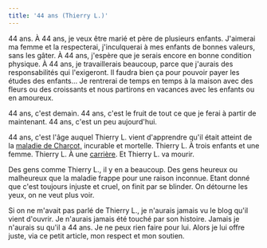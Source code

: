 ```yaml
---
title: '44 ans (Thierry L.)'
---
```


44 ans. À 44 ans, je veux être marié et père de plusieurs enfants. J'aimerai ma
femme et la respecterai, j'inculquerai à mes enfants de bonnes valeurs, sans les
gâter. À 44 ans, j'espère que je serais encore en bonne condition physique. À 44
ans, je travaillerais beaucoup, parce que j'aurais des responsabilités qui
l'exigeront. Il faudra bien ça pour pouvoir payer les études des enfants… Je
rentrerai de temps en temps à la maison avec des fleurs ou des croissants et
nous partirons en vacances avec les enfants ou en amoureux.

44 ans, c'est demain. 44 ans, c'est le fruit de tout ce que je ferai à partir de
maintenant. 44 ans, c'est un peu aujourd'hui.

44 ans, c'est l'âge auquel Thierry L. vient d'apprendre qu'il était atteint de
la [maladie de Charcot,](https://fr.wikipedia.org/wiki/Maladie_de_Charcot)
incurable et mortelle. Thierry L. À trois enfants et une femme. Thierry L. À une
[carrière](http://www.rothschild.com/). Et Thierry L. va mourir.

Des gens comme Thierry L., il y en a beaucoup. Des gens heureux ou malheureux
que la maladie frappe pour une raison inconnue. Etant donné que c'est toujours
injuste et cruel, on finit par se blinder. On détourne les yeux, on ne veut plus
voir.

Si on ne m'avait pas parlé de Thierry L., je n'aurais jamais vu le blog qu'il
vient d'ouvrir. Je n'aurais jamais été touché par son histoire. Jamais je
n'aurais su qu'il a 44 ans. Je ne peux rien faire pour lui. Alors je lui offre
juste, via ce petit article, mon respect et mon soutien.
